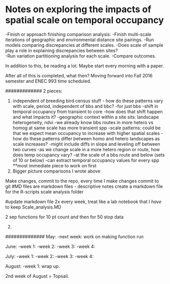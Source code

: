 # Notes on exploring the impacts of spatial scale on temporal occupancy

-Finish or approach finishing comparison analysis: 
	-Finish multi-scale iterations of geographic and environmental distance site pairings. 
	-Run models comparing discrepancies at different scales. 
	-Does scale of sample play a role in explaining discrepancies between sites?  
		-Run variation partitioning analysis for each scale. 
		-Compare outcomes. 

In addition to this, be reading a lot. Maybe start every morning with a paper. 

After all of this is completed, what then? Moving forward into Fall 2016 semester and ENEC 993 time scheduled. 

#############
2 pieces: 
1) independent of breeding bird census stuff - how do these patterns vary with scale, period, independent of bbs and bbc? 
	-for just bbs 
	-shift in temporal occupancy from transient to core 
		-how does that shift happen and what impacts it? 
		-geographic context within a site sits: landscape heterogeneity, ndvi 
		-we already know bbs routes in more hetero vs homog at same scale has more transient spp 
		-scale patterns: could be that we expect mean occupancy to increase with higher spatial scales 
			-how do these patterns differ between homo and hetero landscapes as scale increases? 
				-might include diffs in slope and leveling off between two curves 
				-as we change scale in a more hetero region or route, how does temp occupancy vary? 
		-at the scale of a bbs route and below (sets of 10 or below) 
			-can extract temporal occupancy values for every spp 
			**most immediate piece to work on first
2) Bigger picture comparisons I wrote above 

Make changes, commit to the repo, every time I make changes commit to git 
#MD files are markdown files - descriptive notes 
create a markdown file for the R-scripts scale analysis folder  

#update markdown file 2x every week, treat like a lab notebook that I *have* to keep 
Scale_analysis.MD

2 sep functions for 10 pt count and then for 50 stop data 



2) 

##############
May: 
-next week: work on making function run 

June: 
-week 1: 
-week 2:
-week 3:
-week 4:

July: 
-week 1: 
-week 2: 
-week 3: 
-week 4:

August: 
-week 1: wrap up. 

2nd week of August = Topsail. 

